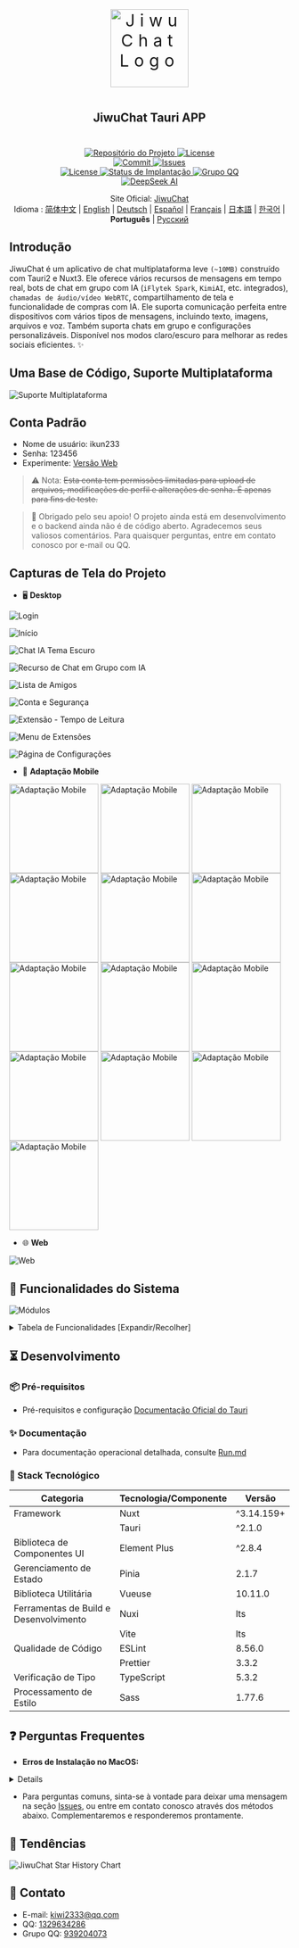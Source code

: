 <div align=center>
 <div align=center margin="10em" style="margin:4em 0 0 0;font-size: 30px;letter-spacing:0.3em;">
<img src="./jiwuchat-tauri.png" width="140px" height="140px" alt="JiwuChat Logo" align=center />
 </div>
 <h2 align=center style="margin: 2em 0;">JiwuChat Tauri APP</h2>

<div>
      <a href="https://github.com/Kiwi233333/JiwuChat" target="_blank">
        <img class="disabled-img-view" src="https://img.shields.io/badge/Github-Repositório%20do%20Projeto-blueviolet.svg?style=plasticr" alt="Repositório do Projeto" >
      </a>
      <a href="https://github.com/Kiwi233333/JiwuChat/stargazers" target="_blank">
        <img class="disabled-img-view" alt="License"
          src="https://img.shields.io/github/stars/Kiwi233333/JiwuChat.svg?style=social">
      </a>
    </div>
    <div>
      <a href="https://github.com/Kiwi233333/JiwuChat/commits" target="_blank">
        <img class="disabled-img-view" alt="Commit"
          src="https://img.shields.io/github/commit-activity/m/Kiwi233333/JiwuChat">
      </a>
      <a href="https://github.com/Kiwi233333/JiwuChat/issues" target="_blank">
        <img class="disabled-img-view" alt="Issues" src="https://img.shields.io/github/issues/Kiwi233333/JiwuChat">
      </a>
    </div>
    <div>
      <a href="`https://github.com/Kiwi233333/JiwuChat/blob/main/LICENSE`" target="_blank">
          <img class="disabled-img-view" alt="License"
          src="https://img.shields.io/github/license/Kiwi233333/JiwuChat">
      </a>
      <a href="https://app.netlify.com/sites/jiwuchat/deploys" target="_blank">
          <img src="https://api.netlify.com/api/v1/badges/b68ad9ac-53e5-4c5a-ac56-a8882ffe7697/deploy-status" alt="Status de Implantação"/>
      </a>
      <a href="https://qm.qq.com/q/iSaETNVdKw" target="_blank">
        <img src="https://img.shields.io/badge/Grupo%20QQ:939204073 -blue?logo=tencentqq&logoColor=white" alt="Grupo QQ"/>
      </a>
    </div>
    <div>
      <a href="https://www.deepseek.com/" target="_blank" style="margin: 2px;">
        <img alt="DeepSeek AI" src="https://github.com/deepseek-ai/DeepSeek-V2/blob/main/figures/badge.svg?raw=true" />
      </a>
    </div>

Site Oficial: [JiwuChat](https://blog.jiwuchat.top/) <br> Idioma : [简体中文](../README.md) | [English](./README.en.md) | [Deutsch](./README.de.md) | [Español](./README.es.md) | [Français](./README.fr.md) | [日本語](./README.ja.md) | [한국어](./README.ko.md) | **Português** | [Русский](./README.ru.md)

</div>

## Introdução

JiwuChat é um aplicativo de chat multiplataforma leve `(~10MB)` construído com Tauri2 e Nuxt3. Ele oferece vários recursos de mensagens em tempo real, bots de chat em grupo com IA (`iFlytek Spark`, `KimiAI`, etc. integrados), `chamadas de áudio/vídeo WebRTC`, compartilhamento de tela e funcionalidade de compras com IA. Ele suporta comunicação perfeita entre dispositivos com vários tipos de mensagens, incluindo texto, imagens, arquivos e voz. Também suporta chats em grupo e configurações personalizáveis. Disponível nos modos claro/escuro para melhorar as redes sociais eficientes. ✨

## Uma Base de Código, Suporte Multiplataforma

![Suporte Multiplataforma](./previews.png)

## Conta Padrão

- Nome de usuário: ikun233
- Senha: 123456
- Experimente: [Versão Web](https://jiwuchat.top/)

> ⚠ Nota: ~~Esta conta tem permissões limitadas para upload de arquivos, modificações de perfil e alterações de senha. É apenas para fins de teste.~~

> 👀 Obrigado pelo seu apoio! O projeto ainda está em desenvolvimento e o backend ainda não é de código aberto. Agradecemos seus valiosos comentários. Para quaisquer perguntas, entre em contato conosco por e-mail ou QQ.

## Capturas de Tela do Projeto

- 🖥️ **Desktop**

![Login](desktop/login.png)

![Início](./desktop/home.png)

![Chat IA Tema Escuro](./desktop/home_ai_dark.png)

![Recurso de Chat em Grupo com IA](./desktop/ai.png)

![Lista de Amigos](./desktop/friend.png)

![Conta e Segurança](./desktop/safe.png)

![Extensão - Tempo de Leitura](./desktop/extention_book.png)

![Menu de Extensões](./desktop/extention_menu.png)

![Página de Configurações](./desktop/setting.png)

- 📱 **Adaptação Mobile**

<div>
 <img src="./mobile/chat12.png" width = "160" style="display:inline-block;" alt="Adaptação Mobile" align=center />
 <img src="./mobile/chat14.png" width = "160" style="display:inline-block;" alt="Adaptação Mobile" align=center />
 <img src="./mobile/chat13.png" width = "160" style="display:inline-block;" alt="Adaptação Mobile" align=center />
 <img src="./chat7.png" width = "160" style="display:inline-block;" alt="Adaptação Mobile" align=center />
 <img src="./rtc2.png" width = "160" style="display:inline-block;" alt="Adaptação Mobile" align=center />
 <img src="./rtc_remove_desktop.png" width = "160" style="display:inline-block;" alt="Adaptação Mobile" align=center />
 <img src="./mobile/chat8.png" width = "160" style="display:inline-block;" alt="Adaptação Mobile" align=center />
 <img src="./mobile/chat10.png" width = "160" style="display:inline-block;" alt="Adaptação Mobile" align=center />
 <img src="./mobile/chat15.png" width = "160" style="display:inline-block;" alt="Adaptação Mobile" align=center />
 <img src="./mobile/chat11.png" width = "160" style="display:inline-block;" alt="Adaptação Mobile" align=center />
 <img src="./mobile/chat17.png" width = "160" style="display:inline-block;" alt="Adaptação Mobile" align=center />
 <img src="./mobile/chat16.png" width = "160" style="display:inline-block;" alt="Adaptação Mobile" align=center />
 <img src="./mobile/chat9.png" width = "160" style="display:inline-block;" alt="Adaptação Mobile" align=center />
</div>

- 🌐 **Web**

![Web](./web/login.png)

## 🌌 Funcionalidades do Sistema

![Módulos](./JiwuChat%20功能导图.png)

<details>
  <summary>Tabela de Funcionalidades [Expandir/Recolher]</summary>

| Módulo                      | Submódulo                         | Descrição da Funcionalidade                                                                                                                                      | Status |
| --------------------------- | --------------------------------- | ---------------------------------------------------------------------------------------------------------------------------------------------------------------- | ------ |
| Módulo de Usuário           | Gerenciamento de Conta            | Registro de usuário, login, seleção de conta de login histórico                                                                                                  | ✅     |
|                             | Segurança da Conta                | Lembrete de vinculação de e-mail/telefone, gerenciamento de dispositivos, verificação de segurança da conta                                                      | ✅     |
| Módulo de Mensagens         | Chat Básico                       | Mensagens de texto, mensagens de imagem, mensagens de vídeo, upload de arquivos, cancelamento de mensagens, status de leitura de mensagens                       | ✅     |
|                             | Sincronização de Dados            | Sincronização de mensagens entre dispositivos, sincronização de status de leitura                                                                                | ✅     |
|                             | Chat Avançado                     | Respostas com citações, menções @, anúncios, reeditar mensagens canceladas                                                                                       | ✅     |
| Módulo de Sessão            | Gerenciamento de Sessão           | Lista de sessões, fixar sessões, ocultar sessões, estatísticas de não lidos, ordenação de sessões                                                                | ✅     |
| Módulo de Chat em Grupo     | Operações de Grupo                | Criar chat em grupo, sair do chat em grupo, ver detalhes do chat em grupo                                                                                        | ✅     |
|                             | Gerenciamento de Membros do Grupo | Gerenciar membros do grupo, definir administradores, revogar administradores, obter lista @                                                                      | ✅     |
| Módulo de Contatos          | Operações de Amigos               | Solicitações de amizade, busca de amigos, lista de amigos, recusar solicitações de amizade, excluir amigos                                                       | ✅     |
|                             | Perfil e Notificações             | Ver detalhes de amigos, estatísticas de solicitações não lidas                                                                                                   | ✅     |
| Módulo de IA                | Funcionalidades de Chat           | Chat privado com IA, chat em grupo com IA, chat simultâneo com múltiplas IAs                                                                                     | ✅     |
|                             | Gerenciamento de Modelos          | Suporte para Gemini, Kimi AI, DeepSeek, Silicon Flow e outros fornecedores, lista de modelos, cálculo de tokens                                                  | ✅     |
|                             | Função Praça                      | Exibição da praça de robôs IA                                                                                                                                    | ✅     |
| Módulo de Comunicação       | Chamadas de Áudio/Vídeo           | Chamadas de voz baseadas em WebRTC, chamadas de vídeo, compartilhamento de tela                                                                                  | ✅     |
|                             | Histórico de Chamadas             | Atualizações de status de chamada, registros de desligamento                                                                                                     | ✅     |
| Sistema de Notificação      | Notificações de Mensagens         | Notificações de desktop, alertas da bandeja do sistema, configurações de toque, não perturbe                                                                     | ✅     |
| Funcionalidades de Extensão | Integração Abrangente             | Integração de loja, integração de blog, painel de log de atualização                                                                                             | ✅     |
| Outros Módulos              | Outras Funcionalidades            | Funcionalidades de chat social, funcionalidades de compras com IA, gerenciamento de download de arquivos, ferramentas de tradução (tradução IA/tradução Tencent) | ✅     |
|                             | Arquivos e Reprodução             | Visualizador de imagens, player de vídeo, download de arquivos, upload de imagens em lote                                                                        | ✅     |
|                             | Configuração de Tema              | Alternância de tema claro/escuro, seguir tema do sistema, configurações de fonte, layout adaptativo                                                              | ✅     |
|                             | Compatibilidade de Plataforma     | Adaptação para Windows, MacOS, Linux, Android, Web                                                                                                               | ✅     |

</details>

## ⏳ Desenvolvimento

### 📦 Pré-requisitos

- Pré-requisitos e configuração [Documentação Oficial do Tauri](https://tauri.app/pt/start/prerequisites/)

### ✨ Documentação

- Para documentação operacional detalhada, consulte [Run.md](../Run.md)

### 🔧 Stack Tecnológico

| Categoria                              | Tecnologia/Componente | Versão     |
| -------------------------------------- | --------------------- | ---------- |
| Framework                              | Nuxt                  | ^3.14.159+ |
|                                        | Tauri                 | ^2.1.0     |
| Biblioteca de Componentes UI           | Element Plus          | ^2.8.4     |
| Gerenciamento de Estado                | Pinia                 | 2.1.7      |
| Biblioteca Utilitária                  | Vueuse                | 10.11.0    |
| Ferramentas de Build e Desenvolvimento | Nuxi                  | lts        |
|                                        | Vite                  | lts        |
| Qualidade de Código                    | ESLint                | 8.56.0     |
|                                        | Prettier              | 3.3.2      |
| Verificação de Tipo                    | TypeScript            | 5.3.2      |
| Processamento de Estilo                | Sass                  | 1.77.6     |

## ❓ Perguntas Frequentes

- **Erros de Instalação no MacOS:**

<!-- Recolher -->
<details>
Ao baixar e instalar este projeto no macOS, você pode encontrar mensagens como "Pacote de instalação está corrompido" ou problemas relacionados a certificados devido aos mecanismos de segurança do sistema. Siga estas etapas:

1. Abra「Configurações do Sistema」-「Privacidade e Segurança」e marque a opção para permitir que aplicativos baixados de "Qualquer lugar" sejam executados (conforme mostrado em: img_10.png).
2. Se os erros persistirem, execute os seguintes comandos no Terminal:

   **Antes da instalação:**

   ```shell
   sudo xattr -rd com.apple.quarantine /caminho/para/seu/instalador/nome-do-instalador
   ```

   **Se já estiver instalado:**

   ```shell
   sudo xattr -r -d com.apple.quarantine /Applications/NomeDoApp.app
   ```

</details>

- Para perguntas comuns, sinta-se à vontade para deixar uma mensagem na seção [Issues](https://github.com/KiWi233333/JiwuChat/Issues), ou entre em contato conosco através dos métodos abaixo. Complementaremos e responderemos prontamente.

## 🦾 Tendências

![JiwuChat Star History Chart](https://api.star-history.com/svg?repos=KiWi233333/JiwuChat&type=Date)

## 💬 Contato

- E-mail: [kiwi2333@qq.com](mailto:kiwi2333@qq.com)
- QQ: [1329634286](https://wpa.qq.com/msgrd?v=3&uin=1329634286&site=qqq&menu=yes)
- Grupo QQ: [939204073](https://qm.qq.com/q/iSaETNVdKw)

